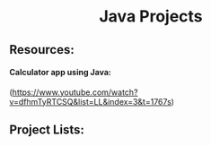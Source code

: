 <h1 align="center">Java Projects</h1>

## Resources:
#### Calculator app using Java:
(https://www.youtube.com/watch?v=dfhmTyRTCSQ&list=LL&index=3&t=1767s)

## Project Lists:

